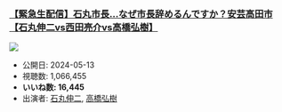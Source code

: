 ### [【緊急生配信】石丸市長…なぜ市長辞めるんですか？安芸高田市【石丸伸二vs西田亮介vs高橋弘樹】](https://www.youtube.com/watch?v=_FPkSBwYeFs)
[![](https://img.youtube.com/vi/_FPkSBwYeFs/sddefault.jpg)](https://www.youtube.com/watch?v=_FPkSBwYeFs)
-   公開日: 2024-05-13
-   視聴数: 1,066,455
-   **いいね数: 16,445**
-   出演者: [石丸伸二](/rehacq_fan/people/石丸伸二 "wikilink"), [高橋弘樹](/rehacq_fan/people/高橋弘樹 "wikilink")
